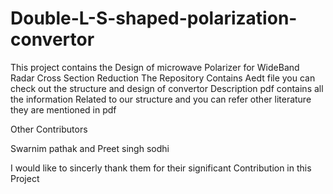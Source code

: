 # Double-L-S-shaped-polarization-convertor

This project contains the Design of microwave Polarizer for WideBand Radar Cross Section Reduction
The Repository Contains Aedt file you can check out the structure and design of convertor
Description pdf contains all the information Related to our structure and you can refer other literature they are mentioned in pdf


Other Contributors

Swarnim pathak and 
Preet singh sodhi

I would like to sincerly thank them for their significant Contribution in this Project
